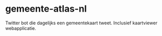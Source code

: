 # gemeente-atlas-nl

Twitter bot die dagelijks een gemeentekaart tweet. Inclusief kaartviewer webapplicatie. 

